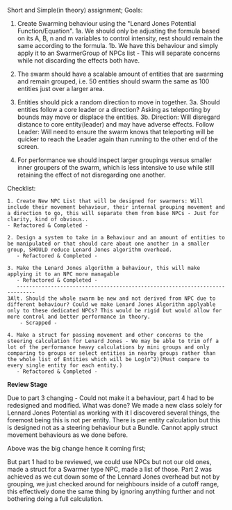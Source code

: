 
Short and Simple(in theory) assignment;
Goals:

1. Create Swarming behaviour using the "Lenard Jones Potential Function/Equation".
	 1a. We should only be adjusting the formula based on its A, B, n and m variables to control intensity, rest should remain the same according to the formula.
	 1b. We have this behaviour and simply apply it to an SwarmerGroup of NPCs list - This will separate concerns while not discarding the effects both have.
	 
2. The swarm should have a scalable amount of entities that are swarming and remain grouped, i.e. 50 entities should swarm the same as 100 entities just over a larger area.

3.  Entities should pick a random direction to move in together.
	 3a. Should entities follow a core leader or a direction?
	 Asking as teleporting by bounds may move or displace the entities.
	 3b. Direction: Will disregard distance to core entity(leader) and may have adverse effects.    Follow Leader: Will need to ensure the swarm knows that teleporting will be quicker to reach the Leader again than running to the other end of the screen. 
	
4.  For performance we should inspect larger groupings versus smaller inner groupers of the swarm, which is less intensive to use while still retaining the effect of not disregarding one another.



Checklist:

	1. Create New NPC List that will be designed for swarmers: Will include their movement behaviour, their internal grouping movement and a direction to go, this will separate them from base NPCs - Just for clarity, kind of obvious..
	- Refactored & Completed -
	   
	2. Design a system to take in a Behaviour and an amount of entities to be manipulated or that should care about one another in a smaller group, SHOULD reduce Lenard Jones algorithm overhead.
	   - Refactored & Completed -
	   
	3. Make the Lenard Jones algorithm a behaviour, this will make applying it to an NPC more managable
	   - Refactored & Completed -
	   ----------------------------------------------------------------------------
	3Alt. Should the whole swarm be new and not derived from NPC due to different behaviour? Could we make Lenard Jones Algorithm applyable only to these dedicated NPCs? This would be rigid but would allow for more control and better performance in theory.
		- Scrapped -
	
	4. Make a struct for passing movement and other concerns to the steering calculation for Lenard Jones - We may be able to trim off a lot of the performance heavy calculations by mini groups and only comparing to groups or select entities in nearby groups rather than the whole list of Entities which will be Log(n^2)(Must compare to every single entity for each entity.)
	   - Refactored & Completed -


**Review Stage**

Due to part 3 changing - Could not make it a behaviour, part 4 had to be redesigned and modified. What was done? We made a new class solely for Lennard Jones Potential as working with it I discovered several things, the foremost being this is not per entity. There is per entity calculation but this is designed not as a steering behaviour but a Bundle. Cannot apply struct movement behaviours as we done before.

Above was the big change hence it coming first;

But part 1 had to be reviewed, we could use NPCs but not our old ones, made a struct for a Swarmer type NPC, made a list of those.
Part 2 was achieved as we cut down some of the Lennard Jones overhead but not by grouping, we just checked around for neighbours inside of a cutoff range, this effectively done the same thing by ignoring anything further and not bothering doing a full calculation.